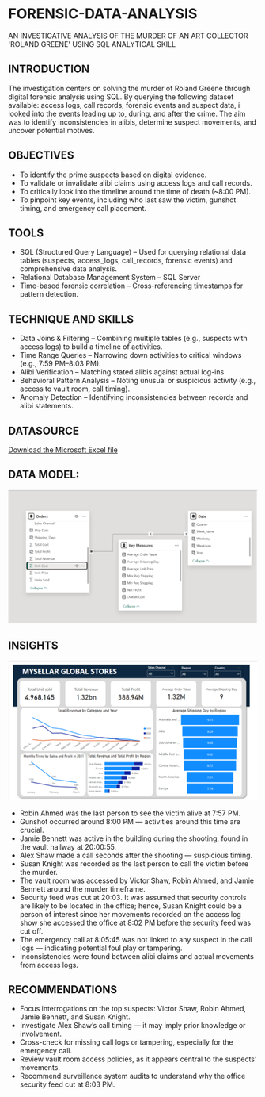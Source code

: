 # FORENSIC-DATA-ANALYSIS
AN INVESTIGATIVE ANALYSIS OF THE MURDER OF AN ART COLLECTOR 'ROLAND GREENE' USING SQL ANALYTICAL SKILL

## INTRODUCTION

The investigation centers on solving the murder of Roland Greene through digital forensic analysis using SQL. By querying the following dataset available: access logs, call records, forensic events and suspect data, i looked into the events leading up to, during, and after the crime. The aim was to identify inconsistencies in alibis, determine suspect movements, and uncover potential motives.

## OBJECTIVES

- To identify the prime suspects based on digital evidence.
- To validate or invalidate alibi claims using access logs and call records.
- To critically look into the timeline around the time of death (~8:00 PM).
- To pinpoint key events, including who last saw the victim, gunshot timing, and emergency call placement.

## TOOLS

- SQL (Structured Query Language) – Used for querying relational data tables (suspects, access_logs, call_records, forensic events) and comprehensive data analysis.
- Relational Database Management System – SQL Server
- Time-based forensic correlation – Cross-referencing timestamps for pattern detection.

## TECHNIQUE AND SKILLS
- Data Joins & Filtering – Combining multiple tables (e.g., suspects with access logs) to build a timeline of activities.
- Time Range Queries – Narrowing down activities to critical windows (e.g., 7:59 PM–8:03 PM).
- Alibi Verification – Matching stated alibis against actual log-ins.
- Behavioral Pattern Analysis – Noting unusual or suspicious activity (e.g., access to vault room, call timing).
- Anomaly Detection – Identifying inconsistencies between records and alibi statements.

## DATASOURCE
<a href = https://github.com/Shanu998/FORENSIC-DATA-ANALYSIS/blob/main/access_logs_large.csv>
<a href = https://github.com/Shanu998/FORENSIC-DATA-ANALYSIS/blob/main/call_records_large.csv> 
<a href = https://github.com/Shanu998/FORENSIC-DATA-ANALYSIS/blob/main/forensic_events_large.csv> 
<a href = https://github.com/Shanu998/FORENSIC-DATA-ANALYSIS/blob/main/suspects_large.csv> Download the Microsoft Excel file </a>
  
## DATA MODEL: 
![Data Model](https://github.com/Shanu998/MYSELLAR-GLOBAL-STORE/blob/main/IMAGES/MYSELLAR%20DATA%20MODEL.png)


## INSIGHTS
![Overview Dashboard](https://github.com/Shanu998/MYSELLAR-GLOBAL-STORE/blob/main/IMAGES/MYSELLAR%20MAIN%20OVERVIEW.png)
- Robin Ahmed was the last person to see the victim alive at 7:57 PM.
- Gunshot occurred around 8:00 PM — activities around this time are crucial.
- Jamie Bennett was active in the building during the shooting, found in the vault hallway at 20:00:55.
- Alex Shaw made a call seconds after the shooting — suspicious timing.
- Susan Knight was recorded as the last person to call the victim before the murder.
- The vault room was accessed by Victor Shaw, Robin Ahmed, and Jamie Bennett around the murder timeframe.
- Security feed was cut at 20:03. It was assumed that security controls are likely to be located in the office; hence, Susan Knight could be a person of interest since her movements recorded on the access log show she accessed the office at 8:02 PM before the security feed was cut off.
- The emergency call at 8:05:45 was not linked to any suspect in the call logs — indicating potential foul play or tampering.
- Inconsistencies were found between alibi claims and actual movements from access logs.

## RECOMMENDATIONS
- Focus interrogations on the top suspects: Victor Shaw, Robin Ahmed, Jamie Bennett, and Susan Knight.
- Investigate Alex Shaw’s call timing — it may imply prior knowledge or involvement.
- Cross-check for missing call logs or tampering, especially for the emergency call.
- Review vault room access policies, as it appears central to the suspects’ movements.
- Recommend surveillance system audits to understand why the office security feed cut at 8:03 PM.




